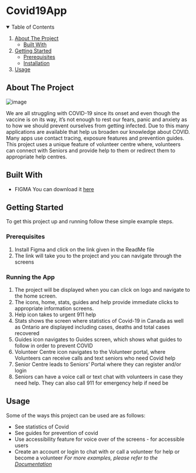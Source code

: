 # Covid19App

<!-- TABLE OF CONTENTS -->
<details open="open">
  <summary>Table of Contents</summary>
  <ol>
    <li>
      <a href="#about-the-project">About The Project</a>
      <ul>
        <li><a href="#built-with">Built With</a></li>
      </ul>
    </li>
    <li>
      <a href="#getting-started">Getting Started</a>
      <ul>
        <li><a href="#prerequisites">Prerequisites</a></li>
        <li><a href="#installation">Installation</a></li>
      </ul>
    </li>
    <li><a href="#usage">Usage</a></li>
  </ol>
</details>

<!-- ABOUT THE PROJECT -->
## About The Project

![image](https://user-images.githubusercontent.com/54964531/111852021-dd836500-88eb-11eb-8357-f328f0a1ef77.png)

We are all struggling with COVID-19 since its onset and even though the vaccine is on its way, it’s not enough to rest our fears, panic and anxiety as to how we should prevent ourselves from getting infected. Due to this many applications are available that help us broaden our knowledge about COVID. Many apps use contact tracing, exposure features and prevention guides. This project uses a unique feature of volunteer centre where, volunteers can connect with Seniors and provide help to them or redirect them to appropriate help centres.

<!-- BUILT WITH -->
## Built With
* FIGMA You can download it [here](https://https://www.figma.com/downloads/)

<!-- GETTING STARTED -->
## Getting Started

To get this project up and running follow these simple example steps.

### Prerequisites

1. Install Figma and click on the link given in the ReadMe file
2. The link will take you to the project and you can navigate through the screens 

### Running the App

1. The project will be displayed when you can click on logo and navigate to the home screen.
2. The icons, home, stats, guides and help provide immediate clicks to appropriate information screens.
3. Help icon takes to urgent 911 help 
4. Stats shows the screen where statistics of Covid-19 in Canada as well as Ontario are displayed including cases, deaths and total cases recovered
5. Guides icon navigates to Guides screen, which shows what guides to follow in order to prevent COVID
6. Volunteer Centre icon navigates to the Volunteer portal, where Volunteers can receive calls and text seniors who need Covid help
7. Senior Centre leads to Seniors’ Portal where they can register and/or login
8. Seniors can have a voice call or text chat with volunteers in case they need help. They can also call 911 for emergency help if need be

<!-- USAGE EXAMPLES -->
## Usage

Some of the ways this project can be used are as follows:

* See statistics of Covid
* See guides for prevention of covid
* Use accessibility feature for voice over of the screens - for accessible users
* Create an account or login to chat with or call a volunteer for help or become a volunteer
_For more examples, please refer to the [Documentation](https://https://github.com/sheemasiddiqui/Covid19App/blob/main/README.md)_
